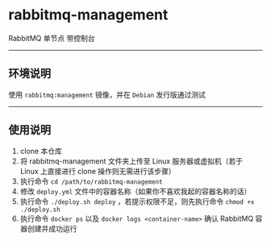 # rabbitmq-management

RabbitMQ 单节点 带控制台

------

## 环境说明

使用 `rabbitmq:management` 镜像，并在 `Debian` 发行版通过测试

------

## 使用说明

1. clone 本仓库
2. 将 rabbitmq-management 文件夹上传至 Linux 服务器或虚拟机（若于 Linux 上直接进行 clone 操作则无需进行该步骤）
3. 执行命令 `cd /path/to/rabbitmq-management` 
4. 修改 `deploy.yml` 文件中的容器名称（如果你不喜欢我起的容器名称的话）
5. 执行命令 `./deploy.sh deploy` ，若提示权限不足，则先执行命令 `chmod +x ./deploy.sh`
6. 执行命令 `docker ps` 以及 `docker logs <container-name>` 确认 RabbitMQ 容器创建并成功运行